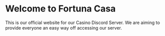 # Welcome to Fortuna Casa

This is our official website for our Casino Discord Server. We are aiming to provide everyone an easy way off accessing our server.

